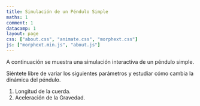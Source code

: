 ```yaml
---
title: Simulación de un Péndulo Simple
maths: 1
comment: 1
datacamp: 1
layout: page
css: ["about.css", "animate.css", "morphext.css"]
js: ["morphext.min.js", "about.js"]
---
```


<script src="{{ site.baseurl }}/p5js/p5.js"></script>
<script src="{{ site.baseurl }}/p5js/p5.sound.js"></script>
<script src="{{ site.baseurl }}/p5js/physics.js"></script>


A continuación se muestra una simulación interactiva de un péndulo simple.

Siéntete libre de variar los siguientes parámetros y estudiar cómo cambia la dinámica del péndulo.

1. Longitud de la cuerda.
2. Aceleración de la Gravedad.

